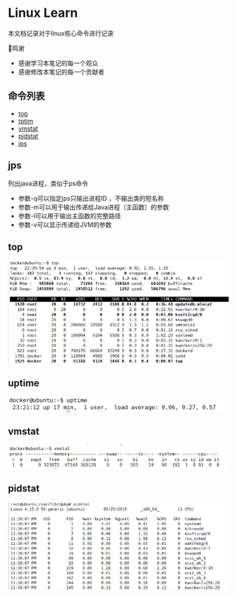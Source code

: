# Linux Learn
本文档记录对于linux核心命令进行记录

:100:鸣谢
- 感谢学习本笔记的每一个观众
- 感谢修改本笔记的每一个贡献者

## 命令列表
- [top](#top)
- [tptim](#uptime)
- [vmstat](#vmstat)
- [pidstat](#pidstat)
- [jps](#jps)

## jps
列出java进程，类似于ps命令
- 参数-q可以指定jps只输出进程ID ，不输出类的短名称
- 参数-m可以用于输出传递给Java进程（主函数）的参数
- 参数-l可以用于输出主函数的完整路径
- 参数-v可以显示传递给JVM的参数

## top
![Alt text](https://github.com/independenter/source-learning/blob/master/linux%E7%BB%8F%E5%85%B8%E5%91%BD%E4%BB%A4/pic/top.png)

## uptime
![Alt text](https://github.com/independenter/source-learning/blob/master/linux%E7%BB%8F%E5%85%B8%E5%91%BD%E4%BB%A4/pic/uptime.png)

## vmstat
![Alt text](https://github.com/independenter/source-learning/blob/master/linux%E7%BB%8F%E5%85%B8%E5%91%BD%E4%BB%A4/pic/vmstat.png)

## pidstat
![Alt text](https://github.com/independenter/source-learning/blob/master/linux%E7%BB%8F%E5%85%B8%E5%91%BD%E4%BB%A4/pic/pidstat.png)

